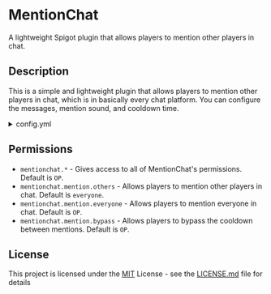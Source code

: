 # MentionChat

A lightweight Spigot plugin that allows players to mention other players in chat.

## Description

This is a simple and lightweight plugin that allows players to mention other players in chat, which is in basically every chat platform. You can configure the messages, mention sound, and cooldown time.
<details>
    <summary>config.yml</summary>

    # Thanks for downloading my plugin.
    
    # When you are mentioned, play this sound. Putting an invalid sound will result in no sound played when someone is mentioned, and an error will appear in the console.
    # IMPORTANT!
    # If you are on 1.8.x, this sound will NOT work, and SUCCESSFUL_HIT will be played instead.
    # Please choose a sound from here:
    # https://helpch.at/docs/1.8/index.html?org/bukkit/Sound.html
    mentionedSound: ENTITY_ARROW_HIT_PLAYER
    
    # When you are mentioned, send this message.
    # %player% is the placeholder of the player's name
    # You are allowed to use color codes such as &4
    mentionedMessage: "&6You were mentioned by &e%player%"
    
    # When you don't have permission to mention someone, send this message:
    # You are allowed to use color codes such as &4
    noPermissionMessage: "&4You don't have permission to mention them!"
    
    # How much time (in seconds) should there be in between mentions?
    # Used to prevent mention spam.
    cooldown: 3
    
    # What should you see when you try to mention people during the cooldown?
    # You are allowed to use color codes such as &4
    cooldownMessage: "&4Please don't try to spam mention people."
    
    # DO NOT TOUCH THIS
    configVersion: 1
</details>

## Permissions

- `mentionchat.*` - Gives access to all of MentionChat's permissions. Default is `OP`.
- `mentionchat.mention.others` - Allows players to mention other players in chat. Default is `everyone`.
- `mentionchat.mention.everyone` - Allows players to mention everyone in chat. Default is `OP`.
- `mentionchat.mention.bypass` - Allows players to bypass the cooldown between mentions. Default is `OP`.

## License

This project is licensed under the [MIT](https://opensource.org/license/mit/) License - see the [LICENSE.md](LICENSE.md) file for details
